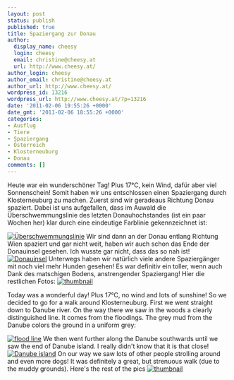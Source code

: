 ```yaml
---
layout: post
status: publish
published: true
title: Spaziergang zur Donau
author:
  display_name: cheesy
  login: cheesy
  email: christine@cheesy.at
  url: http://www.cheesy.at/
author_login: cheesy
author_email: christine@cheesy.at
author_url: http://www.cheesy.at/
wordpress_id: 13216
wordpress_url: http://www.cheesy.at/?p=13216
date: '2011-02-06 19:55:26 +0000'
date_gmt: '2011-02-06 18:55:26 +0000'
categories:
- Ausflug
- Tiere
- Spaziergang
- Österreich
- Klosterneuburg
- Donau
comments: []
---
```

<!--:de-->Heute war ein wunderschöner Tag! Plus 17°C, kein Wind, dafür aber viel Sonnenschein! Somit haben wir uns entschlossen einen Spaziergang durch Klosterneuburg zu machen. Zuerst sind wir geradeaus Richtung Donau spaziert. Dabei ist uns aufgefallen, dass im Auwald die Überschwemmungslinie des letzten Donauhochstandes (ist ein paar Wochen her) klar durch eine eindeutige Farblinie gekennzeichnet ist:
[![](http://www.cheesy.at/wp-content/uploads/0021-300x200.jpg "Überschwemmungslinie")](http://www.cheesy.at/wp-content/uploads/0021.jpg)
Wir sind dann an der Donau entlang Richtung Wien spaziert und gar nicht weit, haben wir auch schon das Ende der Donauinsel gesehen. Ich wusste gar nicht, dass das so nah ist!
[![](http://www.cheesy.at/wp-content/uploads/0441-300x200.jpg "Donauinsel")](http://www.cheesy.at/wp-content/uploads/0441.jpg)
Unterwegs haben wir natürlich viele andere Spaziergänger mit noch viel mehr Hunden gesehen! Es war definitiv ein toller, wenn auch Dank des matschigen Bodens, anstrengender Spaziergang!
Hier die restlichen Fotos:
[![](http://www.cheesy.at/wp-content/uploads/thumbnail4.jpg "thumbnail")](http://www.cheesy.at/photos/ausfluege/spaziergang-zur-donau/)
<!--:--><!--:en-->Today was a wonderful day! Plus 17°C, no wind and lots of sunshine! So we decided to go for a walk around Klosterneuburg. First we went straight down to Danube river. On the way there we saw in the woods a clearly distinguished line. It comes from the floodings. The grey mud from the Danube colors the ground in a uniform grey:
[![](http://www.cheesy.at/wp-content/uploads/0021-300x200.jpg "flood line")](http://www.cheesy.at/wp-content/uploads/0021.jpg)
We then went further along the Danube southwards until we saw the end of Danube island. I really didn't know that it is that close!
[![](http://www.cheesy.at/wp-content/uploads/0441-300x200.jpg "Danube island")](http://www.cheesy.at/2011/02/spaziergang-zur-donau/044-3/)
On our way we saw lots of other people strolling around and even more dogs! It was definitely a great, but strenuous walk (due to the muddy grounds).
Here's the rest of the pics
[![](http://www.cheesy.at/wp-content/uploads/thumbnail4.jpg "thumbnail")](http://www.cheesy.at/wp-content/uploads/0441.jpg)
<!--:-->
